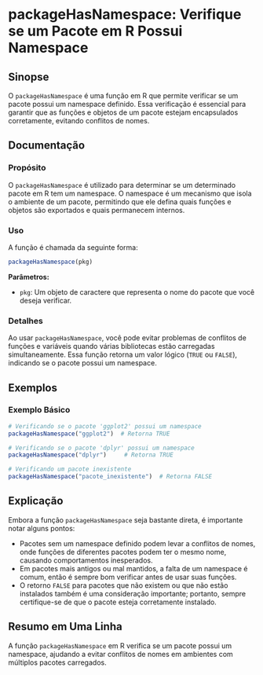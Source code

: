 <!--
Meta Description: # packageHasNamespace: Verifique se um Pacote em R Possui Namespace ## Sinopse O `packageHasNamespace` é uma função em R que permite verificar se um p...
Meta Keywords: pacote, packagehasnamespace, namespace, que, possui
-->

# packageHasNamespace: Verifique se um Pacote em R Possui Namespace

## Sinopse
O `packageHasNamespace` é uma função em R que permite verificar se um pacote possui um namespace definido. Essa verificação é essencial para garantir que as funções e objetos de um pacote estejam encapsulados corretamente, evitando conflitos de nomes.

## Documentação
### Propósito
O `packageHasNamespace` é utilizado para determinar se um determinado pacote em R tem um namespace. O namespace é um mecanismo que isola o ambiente de um pacote, permitindo que ele defina quais funções e objetos são exportados e quais permanecem internos.

### Uso
A função é chamada da seguinte forma:

```R
packageHasNamespace(pkg)
```

**Parâmetros:**
- `pkg`: Um objeto de caractere que representa o nome do pacote que você deseja verificar.

### Detalhes
Ao usar `packageHasNamespace`, você pode evitar problemas de conflitos de funções e variáveis quando várias bibliotecas estão carregadas simultaneamente. Essa função retorna um valor lógico (`TRUE` ou `FALSE`), indicando se o pacote possui um namespace.

## Exemplos
### Exemplo Básico

```R
# Verificando se o pacote 'ggplot2' possui um namespace
packageHasNamespace("ggplot2")  # Retorna TRUE

# Verificando se o pacote 'dplyr' possui um namespace
packageHasNamespace("dplyr")     # Retorna TRUE

# Verificando um pacote inexistente
packageHasNamespace("pacote_inexistente")  # Retorna FALSE
```

## Explicação
Embora a função `packageHasNamespace` seja bastante direta, é importante notar alguns pontos:
- Pacotes sem um namespace definido podem levar a conflitos de nomes, onde funções de diferentes pacotes podem ter o mesmo nome, causando comportamentos inesperados.
- Em pacotes mais antigos ou mal mantidos, a falta de um namespace é comum, então é sempre bom verificar antes de usar suas funções.
- O retorno `FALSE` para pacotes que não existem ou que não estão instalados também é uma consideração importante; portanto, sempre certifique-se de que o pacote esteja corretamente instalado.

## Resumo em Uma Linha
A função `packageHasNamespace` em R verifica se um pacote possui um namespace, ajudando a evitar conflitos de nomes em ambientes com múltiplos pacotes carregados.